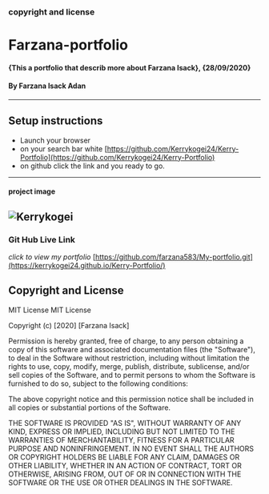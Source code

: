 ### copyright and license
# Farzana-portfolio
#### {This a portfolio that describ more about Farzana Isack}, {28/09/2020}
#### By **Farzana Isack Adan**    
---
## Setup instructions
* Launch your browser
* on your search bar white [https://github.com/Kerrykogei24/Kerry-Portfolio](https://github.com/Kerrykogei24/Kerry-Portfolio)
* on github click the link and you ready to go.
---
#### project image
![Kerrykogei](./images/potfo.png)
---
### Git Hub Live Link
*click to view my portfolio*
[https://github.com/farzana583/My-portfolio.git](https://kerrykogei24.github.io/Kerry-Portfolio/)
## Copyright and License
MIT License
MIT License

Copyright (c) [2020] [Farzana Isack]

Permission is hereby granted, free of charge, to any person obtaining a copy
of this software and associated documentation files (the "Software"), to deal
in the Software without restriction, including without limitation the rights
to use, copy, modify, merge, publish, distribute, sublicense, and/or sell
copies of the Software, and to permit persons to whom the Software is
furnished to do so, subject to the following conditions:

The above copyright notice and this permission notice shall be included in all
copies or substantial portions of the Software.

THE SOFTWARE IS PROVIDED "AS IS", WITHOUT WARRANTY OF ANY KIND, EXPRESS OR
IMPLIED, INCLUDING BUT NOT LIMITED TO THE WARRANTIES OF MERCHANTABILITY,
FITNESS FOR A PARTICULAR PURPOSE AND NONINFRINGEMENT. IN NO EVENT SHALL THE
AUTHORS OR COPYRIGHT HOLDERS BE LIABLE FOR ANY CLAIM, DAMAGES OR OTHER
LIABILITY, WHETHER IN AN ACTION OF CONTRACT, TORT OR OTHERWISE, ARISING FROM,
OUT OF OR IN CONNECTION WITH THE SOFTWARE OR THE USE OR OTHER DEALINGS IN THE
SOFTWARE.